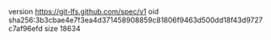version https://git-lfs.github.com/spec/v1
oid sha256:3b3cbae4e7f3ea4d371458908859c81806f9463d500dd18f43d9727c7af96efd
size 18634
